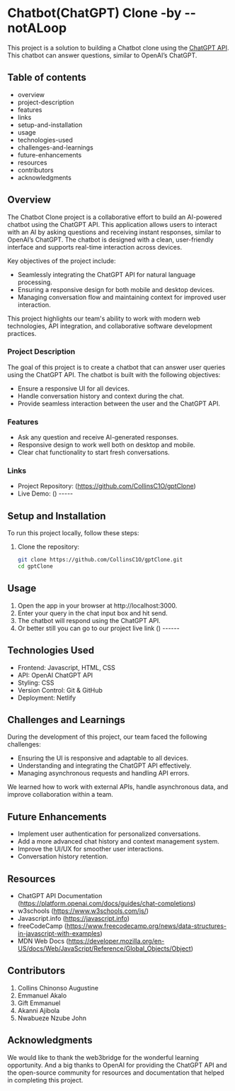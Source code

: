 # Chatbot(ChatGPT) Clone -by --notALoop

This project is a solution to building a Chatbot clone using the [ChatGPT API](https:/platform.openai.com/docs/guides/chat). This chatbot can answer questions, similar to OpenAI’s ChatGPT.

## Table of contents

- overview
- project-description
- features
- links
- setup-and-installation
- usage
- technologies-used
- challenges-and-learnings
- future-enhancements
- resources
- contributors
- acknowledgments

## Overview

The Chatbot Clone project is a collaborative effort to build an AI-powered chatbot using the ChatGPT API. This application allows users to interact with an AI by asking questions and receiving instant responses, similar to OpenAI’s ChatGPT. The chatbot is designed with a clean, user-friendly interface and supports real-time interaction across devices.

Key objectives of the project include:

- Seamlessly integrating the ChatGPT API for natural language processing.
- Ensuring a responsive design for both mobile and desktop devices.
- Managing conversation flow and maintaining context for improved user interaction.

This project highlights our team's ability to work with modern web technologies, API integration, and collaborative software development practices.


### Project Description

The goal of this project is to create a chatbot that can answer user queries using the ChatGPT API. The chatbot is built with the following objectives:

- Ensure a responsive UI for all devices.
- Handle conversation history and context during the chat.
- Provide seamless interaction between the user and the ChatGPT API.

### Features

- Ask any question and receive AI-generated responses.
- Responsive design to work well both on desktop and mobile.
- Clear chat functionality to start fresh conversations.

### Links

- Project Repository: (https://github.com/CollinsC1O/gptClone)
- Live Demo: () -----

## Setup and Installation

To run this project locally, follow these steps:

1. Clone the repository:
   ```bash
   git clone https://github.com/CollinsC1O/gptClone.git
   cd gptClone

## Usage

1. Open the app in your browser at http://localhost:3000.
2. Enter your query in the chat input box and hit send.
3. The chatbot will respond using the ChatGPT API.
4. Or better still you can go to our project live link () ------

## Technologies Used

- Frontend: Javascript, HTML, CSS
- API: OpenAI ChatGPT API
- Styling: CSS
- Version Control: Git & GitHub
- Deployment: Netlify 

## Challenges and Learnings

During the development of this project, our team faced the following challenges:

-   Ensuring the UI is responsive and adaptable to all devices.
-   Understanding and integrating the ChatGPT API effectively.
-   Managing asynchronous requests and handling API errors.

We learned how to work with external APIs, handle asynchronous data, and improve collaboration within a team.

## Future Enhancements

- Implement user authentication for personalized conversations.
- Add a more advanced chat history and context management system.
- Improve the UI/UX for smoother user interactions.
- Conversation history retention.

## Resources

- ChatGPT API Documentation (https://platform.openai.com/docs/guides/chat-completions)
- w3schools (https://www.w3schools.com/js/)
- Javascript.info (https://javascript.info)
- freeCodeCamp (https://www.freecodecamp.org/news/data-structures-in-javascript-with-examples)
- MDN Web Docs (https://developer.mozilla.org/en-US/docs/Web/JavaScript/Reference/Global_Objects/Object)
    
## Contributors

1. Collins Chinonso Augustine
2. Emmanuel Akalo
3. Gift Emmanuel
4. Akanni Ajibola
5. Nwabueze Nzube John

## Acknowledgments

We would like to thank the web3bridge for the wonderful learning opportunity. And a big thanks to OpenAI for providing the ChatGPT API and the open-source community for resources and documentation that helped in completing this project.

